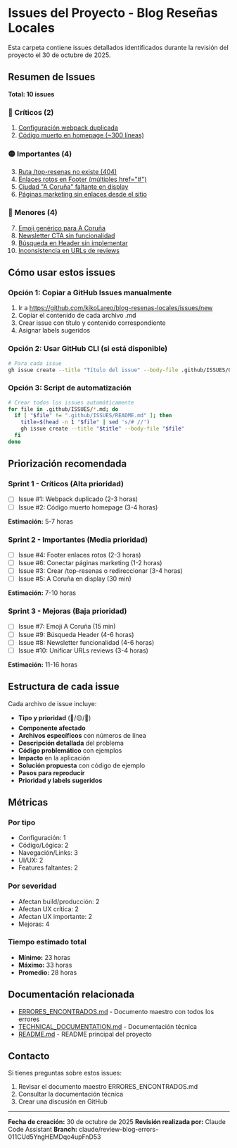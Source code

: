 # Issues del Proyecto - Blog Reseñas Locales

Esta carpeta contiene issues detallados identificados durante la revisión del proyecto el 30 de octubre de 2025.

## Resumen de Issues

**Total: 10 issues**

### 🔴 Críticos (2)
1. [Configuración webpack duplicada](./01-webpack-duplicado.md)
2. [Código muerto en homepage (~300 líneas)](./02-codigo-muerto-homepage.md)

### 🟡 Importantes (4)
3. [Ruta /top-resenas no existe (404)](./03-ruta-top-resenas-404.md)
4. [Enlaces rotos en Footer (múltiples href="#")](./04-footer-enlaces-rotos.md)
5. [Ciudad "A Coruña" faltante en display](./05-ciudad-a-coruna-faltante.md)
6. [Páginas marketing sin enlaces desde el sitio](./06-paginas-marketing-sin-enlaces.md)

### 🔵 Menores (4)
7. [Emoji genérico para A Coruña](./07-emoji-a-coruna-generico.md)
8. [Newsletter CTA sin funcionalidad](./08-newsletter-sin-funcionalidad.md)
9. [Búsqueda en Header sin implementar](./09-busqueda-header-sin-implementar.md)
10. [Inconsistencia en URLs de reviews](./10-urls-reviews-inconsistentes.md)

## Cómo usar estos issues

### Opción 1: Copiar a GitHub Issues manualmente
1. Ir a https://github.com/kikoLareo/blog-resenas-locales/issues/new
2. Copiar el contenido de cada archivo .md
3. Crear issue con título y contenido correspondiente
4. Asignar labels sugeridos

### Opción 2: Usar GitHub CLI (si está disponible)
```bash
# Para cada issue
gh issue create --title "Título del issue" --body-file .github/ISSUES/01-webpack-duplicado.md --label bug,critical,configuration
```

### Opción 3: Script de automatización
```bash
# Crear todos los issues automáticamente
for file in .github/ISSUES/*.md; do
  if [ "$file" != ".github/ISSUES/README.md" ]; then
    title=$(head -n 1 "$file" | sed 's/# //')
    gh issue create --title "$title" --body-file "$file"
  fi
done
```

## Priorización recomendada

### Sprint 1 - Críticos (Alta prioridad)
- [ ] Issue #1: Webpack duplicado (2-3 horas)
- [ ] Issue #2: Código muerto homepage (3-4 horas)

**Estimación:** 5-7 horas

### Sprint 2 - Importantes (Media prioridad)
- [ ] Issue #4: Footer enlaces rotos (2-3 horas)
- [ ] Issue #6: Conectar páginas marketing (1-2 horas)
- [ ] Issue #3: Crear /top-resenas o redireccionar (3-4 horas)
- [ ] Issue #5: A Coruña en display (30 min)

**Estimación:** 7-10 horas

### Sprint 3 - Mejoras (Baja prioridad)
- [ ] Issue #7: Emoji A Coruña (15 min)
- [ ] Issue #9: Búsqueda Header (4-6 horas)
- [ ] Issue #8: Newsletter funcionalidad (4-6 horas)
- [ ] Issue #10: Unificar URLs reviews (3-4 horas)

**Estimación:** 11-16 horas

## Estructura de cada issue

Cada archivo de issue incluye:

- **Tipo y prioridad** (🔴/🟡/🔵)
- **Componente afectado**
- **Archivos específicos** con números de línea
- **Descripción detallada** del problema
- **Código problemático** con ejemplos
- **Impacto** en la aplicación
- **Solución propuesta** con código de ejemplo
- **Pasos para reproducir**
- **Prioridad y labels sugeridos**

## Métricas

### Por tipo
- Configuración: 1
- Código/Lógica: 2
- Navegación/Links: 3
- UI/UX: 2
- Features faltantes: 2

### Por severidad
- Afectan build/producción: 2
- Afectan UX crítica: 2
- Afectan UX importante: 2
- Mejoras: 4

### Tiempo estimado total
- **Mínimo:** 23 horas
- **Máximo:** 33 horas
- **Promedio:** 28 horas

## Documentación relacionada

- [ERRORES_ENCONTRADOS.md](../../ERRORES_ENCONTRADOS.md) - Documento maestro con todos los errores
- [TECHNICAL_DOCUMENTATION.md](../../TECHNICAL_DOCUMENTATION.md) - Documentación técnica
- [README.md](../../README.md) - README principal del proyecto

## Contacto

Si tienes preguntas sobre estos issues:
1. Revisar el documento maestro ERRORES_ENCONTRADOS.md
2. Consultar la documentación técnica
3. Crear una discusión en GitHub

---

**Fecha de creación:** 30 de octubre de 2025
**Revisión realizada por:** Claude Code Assistant
**Branch:** claude/review-blog-errors-011CUd5YngHEMDqo4upFnD53
